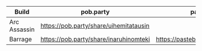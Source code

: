 Build | pob.party | pastebin
--- | --- | ---
Arc Assassin | https://pob.party/share/uihemitatausin |
Barrage |https://pob.party/share/inaruhinomteki| https://pastebin.com/cdXMNa1m
